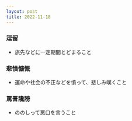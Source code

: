 ```yaml
---
layout: post
title: 2022-11-18
---
```


### 逗留
- 旅先などに一定期間とどまること

### 悲憤慷慨
- 運命や社会の不正などを憤って、悲しみ嘆くこと

### 罵詈讒謗
- ののしって悪口を言うこと

